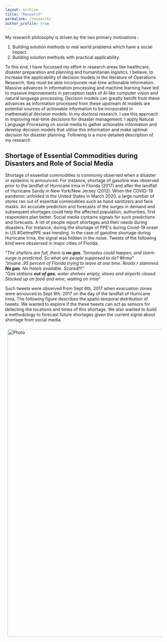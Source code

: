 ```yaml
---
layout: archive
title: "Research"
permalink: /research/
author_profile: true
---
```



My research philosophy is driven by the two primary motivations :
1. Building solution methods to real world problems which have a social impact. 
2. Building solution methods with practical applicability.

To this end, I have focussed my effort in research areas like healthcare, disaster preparation and planning and humanitarian logistics. I believe, to increase the applicability of decision models in the literature of Operations Research, they must be able incorporate real-time actionable information. Massive advances in information processing and machine learning have led to massive improvements in perception tasks of AI like computer vision and natural language processing. Decision models can greatly benifit from these advances as information processed from these upstream AI models are potential sources of actionable information to be incrporated in mathematical decision models. In my doctoral research, I use this approach in improving real-time decisions for disaster management. I apply Natural Language Processing on social media to gather actionable information and develop decision models that utilise this information and make optimal decision for disaster planning. Following is a more detailed description of my research


## Shortage of Essential Commodities during Disasters and Role of Social Media

Shortage of essential commodities is commonly observed when a disaster or epidemic is announced. For instance, shortage of gasoline was observed prior to the landfall of Hurricane Irma in Florida (2017) and  after  the  landfall  of  Hurricane  Sandy  in  New  York/New  Jersey (2012).  When the COVID-19 pandemic unfolded in the United States in March 2020, a large number of stores ran out of essential commodities such as hand sanitizers and face masks.  An accurate prediction and forecasts of the surges in demand and subsequent shortages could help the affected population, authorities, first responders plan better. Social media contains signals for such predictions and forecasts. A lot of people report shortages and their needs during disasters. For instance, during the shortage of PPE's during Covid-19 onset in US #GetmePPE was trending. In the case of gasoline shortage during Hurricane Irma, the signal was hidden in the noise. Tweets of the following kind were obsserved in major cities of Florida: <br />

*"The shelters are full, there is **no gas**. Tornados could happen, and storm surge is predicted. So what are people supposed to do? #Irma"*<br />
*"Insane..95 percent of Florida trying to leave at one time. Roads r slammed. **No gas**. No hotels available. Scared!!!"*<br />
*"Gas stations **out of gas**, water shelves empty, stores and airports closed. Stocked up on food and wine, waiting on irma*"

Such tweets were observed from Sept 6th, 2017 when evacuation zones were annouced to Sept 9th, 2017 on the day of the landfall of Hurricane Irma. The following figure describes the spatio temporal distribution of tweets. We wanted to explore if the these tweets can act as sensors for detecting the locations and times of this shortage. We also wanted to build a methodology to forecast future shortages given the current signal about shortage from social media. 


<img align="middle" src="https://akrm3008.github.io/files/Slide1.png?raw=true" alt="Photo" style="width: 1000px; border-radius: 10px; padding: 8px 8px 8px 8px"/> 













